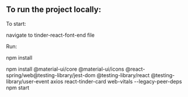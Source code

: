 ## To run the project locally:

To start:

navigate to tinder-react-font-end file

Run:

npm install

npm install @material-ui/core @material-ui/icons @react-spring/web@testing-library/jest-dom @testing-library/react @testing-library/user-event axios react-tinder-card web-vitals --legacy-peer-deps
npm start
